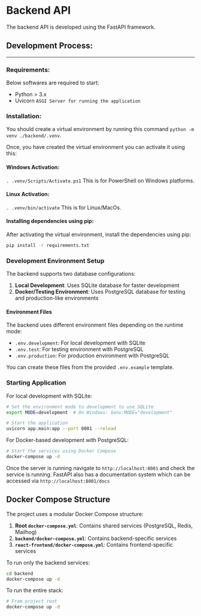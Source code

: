 # Backend API

The backend API is developed using the FastAPI framework.

## Development Process:

---

### Requirements:

Below softwares are required to start:

- Python > 3.x
- Uvicorn `ASGI Server for running the application`

### Installation:

You should create a virtual environment by running this command `python -m venv ./backend/.venv`.

Once, you have created the virtual environment you can activate it using this:

#### Windows Activation:

`. .venv/Scripts/Activate.ps1` This is for PowerShell on Windows platforms.

#### Linux Activation:

`. .venv/bin/activate` This is for Linux/MacOs.

#### Installing dependencies using pip:

After activating the virtual environment, install the dependencies using pip:

```bash
pip install -r requirements.txt
```

### Development Environment Setup

The backend supports two database configurations:

1. **Local Development**: Uses SQLite database for faster development
2. **Docker/Testing Environment**: Uses PostgreSQL database for testing and production-like environments

#### Environment Files

The backend uses different environment files depending on the runtime mode:

- `.env.development`: For local development with SQLite
- `.env.test`: For testing environment with PostgreSQL
- `.env.production`: For production environment with PostgreSQL

You can create these files from the provided `.env.example` template.

### Starting Application

For local development with SQLite:

```bash
# Set the environment mode to development to use SQLite
export MODE=development  # On Windows: $env:MODE="development"

# Start the application
uvicorn app.main:app --port 8001 --reload
```

For Docker-based development with PostgreSQL:

```bash
# Start the services using Docker Compose
docker-compose up -d
```

Once the server is running navigate to `http://localhost:8001` and check the service is running. FastAPI also has a documentation system which can be accessed via `http://localhost:8001/docs`

## Docker Compose Structure

The project uses a modular Docker Compose structure:

1. **Root `docker-compose.yml`**: Contains shared services (PostgreSQL, Redis, Mailhog)
2. **`backend/docker-compose.yml`**: Contains backend-specific services
3. **`react-frontend/docker-compose.yml`**: Contains frontend-specific services

To run only the backend services:

```bash
cd backend
docker-compose up -d
```

To run the entire stack:

```bash
# From project root
docker-compose up -d
```
